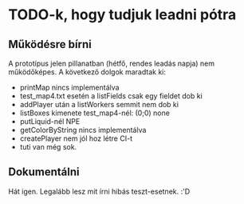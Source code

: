 # TODO-k, hogy tudjuk leadni pótra

## Működésre bírni

A prototípus jelen pillanatban (hétfő, rendes leadás napja) nem működőképes. A következő dolgok
maradtak ki:
* printMap nincs implementálva
* test_map4.txt esetén a listFields csak egy fieldet dob ki
* addPlayer után a listWorkers semmit nem dob ki
* listBoxes kimenete test_map4-nél: (0;0) none
* putLiquid-nél NPE
* getColorByString nincs implementálva
* createPlayer nem jól hoz létre CI-t
* tuti van még sok.

## Dokumentálni

Hát igen. Legalább lesz mit írni hibás teszt-esetnek. :'D
